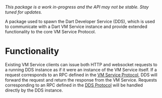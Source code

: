 _This package is a work in-progress and the API may not be stable. Stay tuned for updates._

A package used to spawn the Dart Developer Service (DDS), which is used to communicate with a Dart VM Service instance and provide extended functionality to the core VM Service Protocol.

# Functionality

Existing VM Service clients can issue both HTTP and websocket requests to a running DDS instance as if it were an instance of the VM Service itself. If a request corresponds to an RPC defined in the [VM Service Protocol][service-protocol], DDS will forward the request and return the response from the VM Service. Requests corresponding to an RPC defined in the [DDS Protocol][dds-protocol] will be handled directly by the DDS instance.

[dds-protocol]: dds_protocol.md
[service-protocol]: https://github.com/dart-lang/sdk/blob/master/runtime/vm/service/service.md
